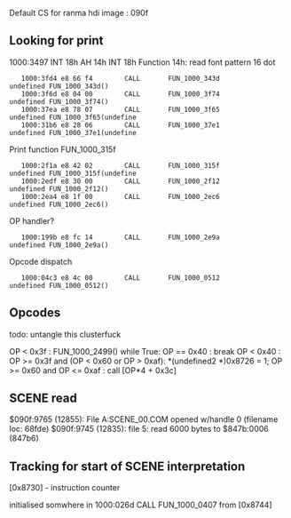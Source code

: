 Default CS for ranma hdi image : 090f


Looking for print
-----------------

1000:3497 INT 18h AH 14h
INT 18h Function 14h: read font pattern 16 dot

       1000:3fd4 e8 66 f4        CALL       FUN_1000_343d                                    undefined FUN_1000_343d()
       1000:3f6d e8 04 00        CALL       FUN_1000_3f74                                    undefined FUN_1000_3f74()
       1000:37ea e8 78 07        CALL       FUN_1000_3f65                                    undefined FUN_1000_3f65(undefine
       1000:31b6 e8 28 06        CALL       FUN_1000_37e1                                    undefined FUN_1000_37e1(undefine

Print function FUN_1000_315f

       1000:2f1a e8 42 02        CALL       FUN_1000_315f                                    undefined FUN_1000_315f(undefine
       1000:2edf e8 30 00        CALL       FUN_1000_2f12                                    undefined FUN_1000_2f12()
       1000:2ea4 e8 1f 00        CALL       FUN_1000_2ec6                                    undefined FUN_1000_2ec6()

OP handler?

       1000:199b e8 fc 14        CALL       FUN_1000_2e9a                                    undefined FUN_1000_2e9a()

Opcode dispatch

       1000:04c3 e8 4c 00        CALL       FUN_1000_0512                                    undefined FUN_1000_0512()

Opcodes
-------
todo: untangle this clusterfuck

OP < 0x3f : FUN_1000_2499()
	while True:
		OP == 0x40 : break
		OP < 0x40 :
OP >= 0x3f and (OP < 0x60 or OP > 0xaf): \*(undefined2 \*)0x8726 = 1;
OP >= 0x60 and OP <= 0xaf : call [OP\*4 + 0x3c]


SCENE read
----------
$090f:9765 (12855): File A:SCENE_00.COM opened w/handle 0 (filename loc: 68fde)
$090f:9745 (12835): file 5: read 6000 bytes to $847b:0006 (847b6)


Tracking for start of SCENE interpretation
------------------------------------------
[0x8730] - instruction counter

initialised somwhere in  1000:026d CALL       FUN_1000_0407 from [0x8744]

